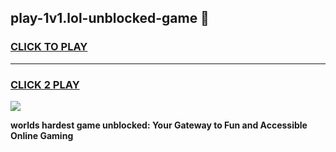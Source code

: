 
## play-1v1.lol-unblocked-game 👋
<h3>
<a href="https://premium.freeplayer.one?title=play-1v1.lol-unblocked-game&ref=14F">CLICK TO PLAY</a></h3>
<hr>

<h3>
<a href="https://premium.freeplayer.one?title=play-1v1.lol-unblocked-game&ref=14F">CLICK 2 PLAY</a>
  
</h3>

<a href="https://premium.freeplayer.one?title=play-1v1.lol-unblocked-game&ref=12F/"><img src="https://clearcache.store/games.png"></a>


**worlds hardest game unblocked: Your Gateway to Fun and Accessible Online Gaming**
